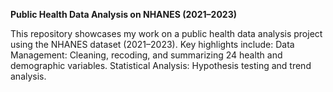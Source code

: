 **Public Health Data Analysis on NHANES (2021–2023)**

This repository showcases my work on a public health data analysis project using the NHANES dataset (2021–2023). Key highlights include: Data Management: Cleaning, recoding, and summarizing 24 health and demographic variables. Statistical Analysis: Hypothesis testing and trend analysis.
